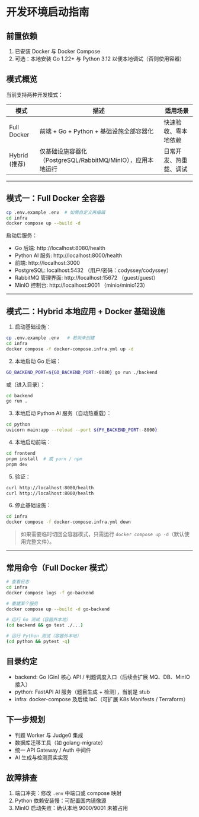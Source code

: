 # 开发环境启动指南

## 前置依赖

1. 已安装 Docker 与 Docker Compose
2. 可选：本地安装 Go 1.22+ 与 Python 3.12 以便本地调试（否则使用容器）

## 模式概览

当前支持两种开发模式：

| 模式 | 描述 | 适用场景 |
| ---- | ---- | -------- |
| Full Docker | 前端 + Go + Python + 基础设施全部容器化 | 快速验收、零本地依赖 |
| Hybrid (推荐) | 仅基础设施容器化（PostgreSQL/RabbitMQ/MinIO），应用本地运行 | 日常开发、热重载、调试 |

---

## 模式一：Full Docker 全容器

```bash
cp .env.example .env  # 如需自定义再编辑
cd infra
docker compose up --build -d
```

启动后服务：

- Go 后端: http://localhost:8080/health
- Python AI 服务: http://localhost:8000/health
- 前端: http://localhost:3000
- PostgreSQL: localhost:5432 （用户/密码：codyssey/codyssey）
- RabbitMQ 管理界面: http://localhost:15672 （guest/guest）
- MinIO 控制台: http://localhost:9001 （minio/minio123）

---

## 模式二：Hybrid 本地应用 + Docker 基础设施

1. 启动基础设施：

```bash
cp .env.example .env   # 若尚未创建
cd infra
docker compose -f docker-compose.infra.yml up -d
```

2. 本地启动 Go 后端：

```bash
GO_BACKEND_PORT=${GO_BACKEND_PORT:-8080} go run ./backend
```

或（进入目录）：

```bash
cd backend
go run .
```

3. 本地启动 Python AI 服务（自动热重载）：

```bash
cd python
uvicorn main:app --reload --port ${PY_BACKEND_PORT:-8000}
```

4. 本地启动前端：

```bash
cd frontend
pnpm install  # 或 yarn / npm
pnpm dev
```

5. 验证：

```bash
curl http://localhost:8080/health
curl http://localhost:8000/health
```

6. 停止基础设施：

```bash
cd infra
docker compose -f docker-compose.infra.yml down
```

> 如果需要临时切回全容器模式，只需运行 `docker compose up -d`（默认使用完整文件）。

---

## 常用命令（Full Docker 模式）

```bash
# 查看日志
cd infra
docker compose logs -f go-backend

# 重建某个服务
docker compose up --build -d go-backend

# 运行 Go 测试（容器外本地）
(cd backend && go test ./...)

# 运行 Python 测试（容器外本地）
(cd python && pytest -q)
```

## 目录约定

- backend: Go (Gin) 核心 API / 判题调度入口（后续会扩展 MQ、DB、MinIO 接入）
- python: FastAPI AI 服务（题目生成 + 检测），当前是 stub
- infra: docker-compose 及后续 IaC（可扩展 K8s Manifests / Terraform）

## 下一步规划

- 判题 Worker 与 Judge0 集成
- 数据库迁移工具（如 golang-migrate）
- 统一 API Gateway / Auth 中间件
- AI 生成与检测真实实现

## 故障排查

1. 端口冲突：修改 `.env` 中端口或 compose 映射
2. Python 依赖安装慢：可配置国内镜像源
3. MinIO 启动失败：确认本地 9000/9001 未被占用
